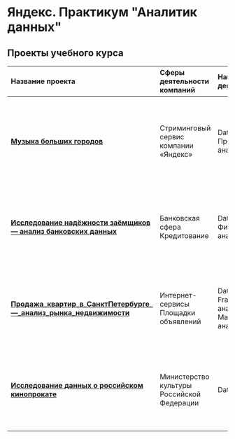 # Яндекс. Практикум "Аналитик данных"
## Проекты учебного курса
| Название проекта | Сферы деятельности компаний | Направление деятельности | Навыки и инструменты | Задачи проекта | 
| :-------------------- | :-------------------- | :-------------------- | :-------------------- | :-------------------- |
| [**Музыка больших городов**](https://github.com/AnatolyKuzmin/Data_Analyst_Yandex/blob/main/Музыка_больших_городов.ipynb) | Стриминговый сервис компании «Яндекс» | Data Analyst <br>Продуктовый аналитик | -Pandas <br>-Python <br>-Предобработка данных | Активность пользователей в Москве и Петербурге. Какие жанры слушают пользователи в зависимости от города. В Москве чаще слушают поп-музыку, в Петербурге — русский рэп |
| [**Исследование надёжности заёмщиков — анализ банковских данных**](https://github.com/AnatolyKuzmin/Data_Analyst_Yandex/blob/main/Исследование%20надёжности%20заёмщиков%20—%20анализ%20банковских%20данных.ipynb) | Банковская сфера<br>Кредитование | Data Analyst<br>Финансовый аналитик | -Pandas<br>-PyMystem3<br>-Python<br>-лемматизация<br>-предобработка данных | На основе статистики о платёжеспособности клиентов исследовать влияет ли семейное положение и количество детей клиента на факт возврата кредита в срок | 
| [**Продажа_квартир_в_СанктПетербурге_—_анализ_рынка_недвижимости**](https://github.com/AnatolyKuzmin/Data_Analyst_Yandex/blob/main/Продажа_квартир_в_СанктПетербурге_—_анализ_рынка_недвижимости.ipynb) | Интернет-сервисы<br>Площадки объявлений | Data Analyst<br>Fraud-аналитик<br>Маркетинг-аналитик | -Matplotlib<br>-Pandas<br>-Python<br>-визуализация данных<br>-исследовательский анализ данных<br>-предобработка данных | Используя данные сервиса Яндекс.Недвижимость, определить рыночную стоимость объектов недвижимости и типичные параметры квартир | 
| [**Исследование данных о российском кинопрокате**](https://github.com/AnatolyKuzmin/Data_Analyst_Yandex/blob/main/Исследование%20данных%20о%20российском%20кинопрокате.ipynb) | Министерство культуры Российской Федерации | Data Analyst | -Pandas <br>-Python <br>-Предобработка данных | Нужно изучить рынок российского кинопроката и выявить текущие тренды. Уделите внимание фильмам, которые получили государственную поддержку | 
